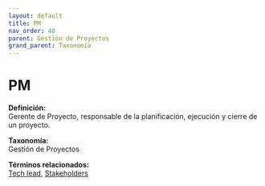 ```yaml
---
layout: default
title: PM
nav_order: 40
parent: Gestión de Proyectos
grand_parent: Taxonomía
---
```


# PM

**Definición:**  
Gerente de Proyecto, responsable de la planificación, ejecución y cierre de un proyecto.

**Taxonomía:**  
Gestión de Proyectos

**Términos relacionados:**  
[Tech lead](https://maleniski.github.io/diccionario-angl-tec-mx/docs/taxonomia/gestión-de-proyectos/tech-lead.html), [Stakeholders](https://maleniski.github.io/diccionario-angl-tec-mx/docs/taxonomia/gestión-de-proyectos/stakeholders.html)

